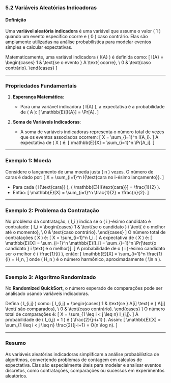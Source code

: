 ### **5.2 Variáveis Aleatórias Indicadoras**

#### **Definição**
Uma **variável aleatória indicadora** é uma variável que assume o valor \( 1 \) quando um evento específico ocorre e \( 0 \) caso contrário. Elas são amplamente utilizadas na análise probabilística para modelar eventos simples e calcular expectativas.

Matematicamente, uma variável indicadora \( I\{A\} \) é definida como:
\[
I\{A\} =
\begin{cases}
1 & \text{se o evento } A \text{ ocorre}, \\
0 & \text{caso contrário}.
\end{cases}
\]

---

### **Propriedades Fundamentais**
1. **Esperança Matemática**:
   - Para uma variável indicadora \( I\{A\} \), a expectativa é a probabilidade de \( A \):
   \[
   \mathbb{E}[I\{A\}] = \Pr[A].
   \]

2. **Soma de Variáveis Indicadoras**:
   - A soma de variáveis indicadoras representa o número total de vezes que os eventos associados ocorrem:
   \[
   X = \sum_{i=1}^n I\{A_i\}.
   \]
   A expectativa de \( X \) é:
   \[
   \mathbb{E}[X] = \sum_{i=1}^n \Pr[A_i].
   \]

---

### **Exemplo 1: Moeda**
Considere o lançamento de uma moeda justa \( n \) vezes. O número de caras é dado por:
\[
X = \sum_{i=1}^n I\{\text{cara no i-ésimo lançamento}\}.
\]
- Para cada \( I\{\text{cara}\} \), \( \mathbb{E}[I\{\text{cara}\}] = \frac{1}{2} \).
- Então:
\[
\mathbb{E}[X] = \sum_{i=1}^n \frac{1}{2} = \frac{n}{2}.
\]

---

### **Exemplo 2: Problema da Contratação**
No problema da contratação, \( I_i \) indica se o \( i \)-ésimo candidato é contratado:
\[
I_i =
\begin{cases}
1 & \text{se o candidato } i \text{ é o melhor até o momento}, \\
0 & \text{caso contrário}.
\end{cases}
\]
O número total de contratações \( X \) é:
\[
X = \sum_{i=1}^n I_i.
\]
A expectativa de \( X \) é:
\[
\mathbb{E}[X] = \sum_{i=1}^n \mathbb{E}[I_i] = \sum_{i=1}^n \Pr[\text{o candidato } i \text{ é o melhor}].
\]
A probabilidade de o \( i \)-ésimo candidato ser o melhor é \( \frac{1}{i} \), então:
\[
\mathbb{E}[X] = \sum_{i=1}^n \frac{1}{i} = H_n,
\]
onde \( H_n \) é o número harmônico, aproximadamente \( \ln n \).

---

### **Exemplo 3: Algoritmo Randomizado**
No **Randomized QuickSort**, o número esperado de comparações pode ser analisado usando variáveis indicadoras.

Defina \( I_{i,j} \) como:
\[
I_{i,j} =
\begin{cases}
1 & \text{se } A[i] \text{ e } A[j] \text{ são comparados}, \\
0 & \text{caso contrário}.
\end{cases}
\]
O número total de comparações é:
\[
X = \sum_{1 \leq i < j \leq n} I_{i,j}.
\]
A probabilidade de \( I_{i,j} = 1 \) é \( \frac{2}{j-i+1} \). Assim:
\[
\mathbb{E}[X] = \sum_{1 \leq i < j \leq n} \frac{2}{j-i+1} = O(n \log n).
\]

---

### **Resumo**
As variáveis aleatórias indicadoras simplificam a análise probabilística de algoritmos, convertendo problemas de contagem em cálculos de expectativa. Elas são especialmente úteis para modelar e analisar eventos discretos, como contratações, comparações ou sucessos em experimentos aleatórios.